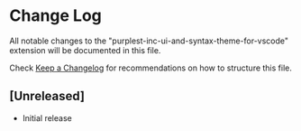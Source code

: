 # Change Log
All notable changes to the "purplest-inc-ui-and-syntax-theme-for-vscode" extension will be documented in this file.

Check [Keep a Changelog](http://keepachangelog.com/) for recommendations on how to structure this file.

## [Unreleased]
- Initial release
